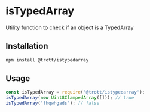 # isTypedArray
Utility function to check if an object is a TypedArray

## Installation

```sh
npm install @trott/istypedarray
```

## Usage

```js
const isTypedArray = require('@trott/istypedarray');
isTypedArray(new Uint8ClampedArray([])); // true
isTypedArray('fhqwhgads'); // false
```
